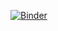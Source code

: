 [![Binder](https://mybinder.org/badge_logo.svg)](https://mybinder.org/v2/gh/AndrewC19/dowhy_categorical_estimation_issue/HEAD)

